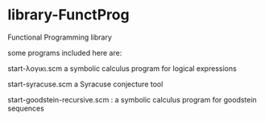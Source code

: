 # library-FunctProg
Functional Programming library

some programs included here are:

start-λογικι.scm a symbolic calculus program for logical expressions

start-syracuse.scm a Syracuse conjecture tool

start-goodstein-recursive.scm : a symbolic calculus program for goodstein sequences
